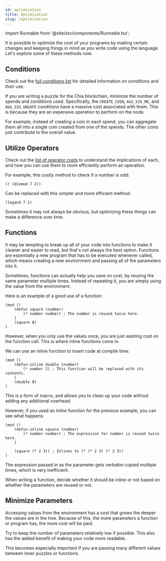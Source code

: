 ```yaml
---
id: optimization
title: Optimization
slug: /optimization
---
```


import Runnable from '@site/src/components/Runnable.tsx';

It is possible to optimize the cost of your programs by making certain changes and keeping things in mind as you write code using the language. Let's explore some of these methods now.

## Conditions

Check out the [full conditions list](/conditions/#list) for detailed information on conditions and their use.

If you are writing a puzzle for the Chia blockchain, minimize the number of spends and conditions used. Specifically, the `CREATE_COIN`, `AGG_SIG_ME`, and `AGG_SIG_UNSAFE` conditions have a massive cost associated with them. This is because they are an expensive operation to perform on the node.

For example, instead of creating a coin in each spend, you can aggregate them all into a single coin created from one of the spends. The other coins just contribute to the overall value.

## Utilize Operators

Check out the [list of operator costs](/costs) to understand the implications of each, and how you can use them to more efficiently perform an operation.

For example, this costly method to check if a number is odd:

<Runnable flavor='chialisp'>

```chialisp
(r (divmod 7 2))
```

</Runnable>

Can be replaced with this simpler and more efficient method:

<Runnable flavor='chialisp'>

```chialisp
(logand 7 1)
```

</Runnable>

Sometimes it may not always be obvious, but optimizing these things can make a difference over time.

## Functions

It may be tempting to break up all of your code into functions to make it cleaner and easier to read, but that's not always the best option. Functions are essentially a new program that has to be executed whenever called, which means creating a new environment and passing all of the parameters into it.

Sometimes, functions can actually help you save on cost, by reusing the same parameter multiple times. Instead of repeating it, you are simply using the value from the environment.

Here is an example of a good use of a function:

<Runnable flavor='chialisp'>

```chialisp
(mod ()
    (defun square (number)
        (* number number) ; The number is reused twice here.
    )
    (square 8)
)
```

</Runnable>

However, when you only use the values once, you are just wasting cost on the function call. This is where inline functions come in.

We can use an inline function to insert code at compile time:

<Runnable flavor='chialisp'>

```chialisp
(mod ()
    (defun-inline double (number)
        (* number 2) ; This function will be replaced with its contents.
    )
    (double 8)
)
```

</Runnable>

This is a form of macro, and allows you to clean up your code without adding any additional overhead.

However, if you used an inline function for the previous example, you can see what happens:

<Runnable flavor='chialisp'>

```chialisp
(mod ()
    (defun-inline square (number)
        (* number number) ; The expression for number is reused twice here.
    )

    (square (* 2 3)) ; Inlines to (* (* 2 3) (* 2 3))
)
```

</Runnable>

The expression passed in as the parameter gets verbatim copied multiple times, which is very inefficient.

When writing a function, decide whether it should be inline or not based on whether the parameters are reused or not.

## Minimize Parameters

Accessing values from the environment has a cost that grows the deeper the values are in the tree. Because of this, the more parameters a function or program has, the more cost will be paid.

Try to keep the number of parameters relatively low if possible. This also has the added benefit of making your code more readable.

This becomes especially important if you are passing many different values between inner puzzles or functions.
